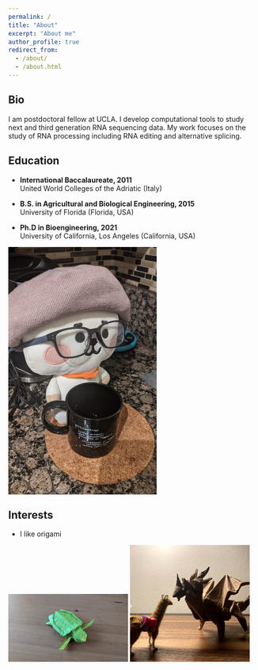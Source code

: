 ```yaml
---
permalink: /
title: "About"
excerpt: "About me"
author_profile: true
redirect_from: 
  - /about/
  - /about.html
---
```





Bio
------
I am postdoctoral fellow at UCLA. I develop computational tools to study next and third generation RNA sequencing data. My work focuses on the study of RNA processing including RNA editing and alternative splicing. 

Education
------
- **International Baccalaureate, 2011** \
    United World Colleges of the Adriatic (Italy)
    
- **B.S. in Agricultural and Biological Engineering, 2015** \
    University of Florida (Florida, USA)
  
- **Ph.D in Bioengineering, 2021** \
    University of California, Los Angeles (California, USA)

<img src="/images/nerd_llamita.jpg" alt="Brain Fuel" align="center" width="300" height="500">

Interests
------
- I like origami

<img src="/images/turtle_origami.jpg" alt="Image 1" style="width: 48%;">
<img src="/images/dragon_origami.png" alt="Image 2" style="width: 48%;">






